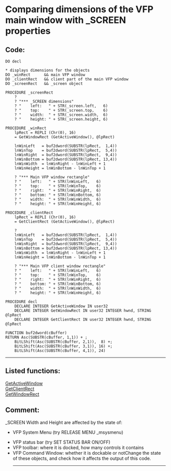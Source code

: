 <link rel="stylesheet" type="text/css" href="../css/win32api.css">  
<link rel="stylesheet" href="https://cdnjs.cloudflare.com/ajax/libs/font-awesome/4.7.0/css/font-awesome.min.css">

# Comparing dimensions of the VFP main window with _SCREEN properties

## Code:
```foxpro  
DO decl

* displays dimensions for the objects
DO _winRect      && main VFP window
DO _clientRect   && client part of the main VFP window
DO _screenRect   && _screen object

PROCEDURE _screenRect
	?
	? "*** _SCREEN dimensions"
	? "    left:   " + STR(_screen.left,   6)
	? "    top:    " + STR(_screen.top,    6)
	? "    width:  " + STR(_screen.width,  6)
	? "    height: " + STR(_screen.height, 6)

PROCEDURE _winRect
	lpRect = REPLI (Chr(0), 16)
	= GetWindowRect (GetActiveWindow(), @lpRect)
	
	lnWinLeft   = buf2dword(SUBSTR(lpRect,  1,4))
	lnWinTop    = buf2dword(SUBSTR(lpRect,  5,4))
	lnWinRight  = buf2dword(SUBSTR(lpRect,  9,4))
	lnWinBottom = buf2dword(SUBSTR(lpRect, 13,4))
	lnWinWidth  = lnWinRight - lnWinLeft + 1
	lnWinHeight = lnWinBottom - lnWinTop + 1

	? "*** Main VFP window rectangle"
	? "    left:   " + STR(lnWinLeft,   6)
	? "    top:    " + STR(lnWinTop,    6)
	? "    right:  " + STR(lnWinRight,  6)
	? "    bottom: " + STR(lnWinBottom, 6)
	? "    width:  " + STR(lnWinWidth,  6)
	? "    height: " + STR(lnWinHeight, 6)

PROCEDURE _clientRect
	lpRect = REPLI (Chr(0), 16)
	= GetClientRect (GetActiveWindow(), @lpRect)
	
	?
	lnWinLeft   = buf2dword(SUBSTR(lpRect,  1,4))
	lnWinTop    = buf2dword(SUBSTR(lpRect,  5,4))
	lnWinRight  = buf2dword(SUBSTR(lpRect,  9,4))
	lnWinBottom = buf2dword(SUBSTR(lpRect, 13,4))
	lnWinWidth  = lnWinRight - lnWinLeft + 1
	lnWinHeight = lnWinBottom - lnWinTop + 1

	? "*** Main VFP client window rectangle"
	? "    left:   " + STR(lnWinLeft,   6)
	? "    top:    " + STR(lnWinTop,    6)
	? "    right:  " + STR(lnWinRight,  6)
	? "    bottom: " + STR(lnWinBottom, 6)
	? "    width:  " + STR(lnWinWidth,  6)
	? "    height: " + STR(lnWinHeight, 6)

PROCEDURE decl
	DECLARE INTEGER GetActiveWindow IN user32
	DECLARE INTEGER GetWindowRect IN user32 INTEGER hwnd, STRING @lpRect
	DECLARE INTEGER GetClientRect IN user32 INTEGER hwnd, STRING @lpRect

FUNCTION buf2dword(cBuffer)
RETURN Asc(SUBSTR(cBuffer, 1,1)) + ;
	BitLShift(Asc(SUBSTR(cBuffer, 2,1)),  8) +;
	BitLShift(Asc(SUBSTR(cBuffer, 3,1)), 16) +;
	BitLShift(Asc(SUBSTR(cBuffer, 4,1)), 24)  
```  
***  


## Listed functions:
[GetActiveWindow](../libraries/user32/GetActiveWindow.md)  
[GetClientRect](../libraries/user32/GetClientRect.md)  
[GetWindowRect](../libraries/user32/GetWindowRect.md)  

## Comment:
_SCREEN Width and Height are affected by the state of:<ul><li>VFP System Menu (try RELEASE MENU _msysmenu)  
<li>VFP status bar  (try SET STATUS BAR ON/OFF)  
<li>VFP toolbar: where it is docked, how many controls it contains  
<li>VFP Command Window: whether it is dockable or notChange the state of these objects, and check how it affects the output of this code.  
  
***  


